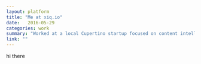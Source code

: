 ```yaml
---
layout: platform
title: "Me at xiq.io"
date:   2016-05-29
categories: work
summary: "Worked at a local Cupertino startup focused on content intelligence."
link: ""
---
```

hi there